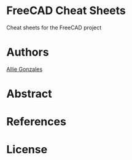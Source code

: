 # FreeCAD Cheat Sheets
Cheat sheets for the FreeCAD project

# Authors

[Allie Gonzales](https://www.linkedin.com/in/allie-gonzales-8a1954209/)


# Abstract


# References


# License

